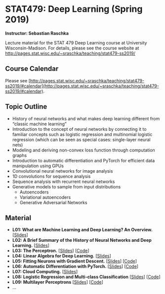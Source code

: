 # STAT479: Deep Learning (Spring 2019)

**Instructor: Sebastian Raschka**

Lecture material for the STAT 479 Deep Learning course at University Wisconsin-Madison. For details, please see the course website at http://pages.stat.wisc.edu/~sraschka/teaching/stat479-ss2019/


## Course Calendar

Please see [http://pages.stat.wisc.edu/~sraschka/teaching/stat479-ss2019/#calendar](http://pages.stat.wisc.edu/~sraschka/teaching/stat479-ss2019/#calendar).

## Topic Outline

- History of neural networks and what makes deep learning different from “classic machine learning”
- Introduction to the concept of neural networks by connecting it to familiar concepts such as logistic regression and multinomial logistic regression (which can be seen as special cases: single-layer neural nets)
- Modeling and deriving non-convex loss function through computation graphs
- Introduction to automatic differentiation and PyTorch for efficient data manipulation using GPUs
- Convolutional neural networks for image analysis
- 1D convolutions for sequence analysis
- Sequence analysis with recurrent neural networks
- Generative models to sample from input distributions
  - Autoencoders
  - Variational autoencoders
  - Generative Adversarial Networks


## Material

- **L01: What are Machine Learning and Deep Learning? An Overview.** [[Slides](L01-intro/L01-intro_slides.pdf)]
- **L02: A Brief Summary of the History of Neural Networks and Deep Learning.** [[Slides](L02_dl-history/L02_dl-history_slides.pdf)]
- **L03: The Perceptron.** [[Slides](L03_perceptron/L03_perceptron_slides.pdf)] [[Code](L03_perceptron/code)]
- **L04: Linear Algebra for Deep Learning.** [[Slides](L04_linalg-dl/L04_linalg-dl_slides.pdf)]
- **L05: Fitting Neurons with Gradient Descent.** [[Slides](L05_grad-descent/L05_gradient-descent_slides.pdf)]  [[Code](L05_grad-descent/code)]
- **L06: Automatic Differentiation with PyTorch.** [[Slides](L06_pytorch/L06_pytorch_slides.pdf)]  [[Code](L06_pytorch/code)]
- **L07: Cloud Computing.** [[Slides](L07_cloud-computing/L07_cloud-computing_slides.pdf)] 
- **L08: Logistic Regression and Multi-class Classification** [[Slides](L08_logistic/L08_logistic_slides.pdf)] [[Code](L08_logistic/code)] 
- **L09: Multilayer Perceptrons** [[Slides](L09_mlp/L09_mlp_slides.pdf)]  [[Code](L09_mlp/code)] 
- ...
